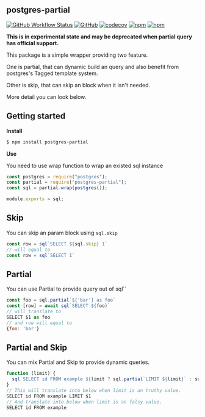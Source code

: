 ## postgres-partial
[![GitHub Workflow Status](https://img.shields.io/github/workflow/status/yckao/postgres-partial/Test)](https://github.com/yckao/postgres-partial/actions)
[![GitHub](https://img.shields.io/github/license/yckao/postgres-partial)](https://github.com/yckao/postgres-partial/blob/master/LICENSE)
[![codecov](https://codecov.io/gh/yckao/postgres-partial/branch/master/graph/badge.svg)](https://codecov.io/gh/yckao/postgres-partial)
[![npm](https://img.shields.io/npm/dw/postgres-partial)](https://www.npmjs.com/package/postgres-partial)
[![npm](https://img.shields.io/npm/v/postgres-partial)](https://www.npmjs.com/package/postgres-partial)

**This is in experimental state and may be deprecated when partial query has official support.**

This package is a simple wrapper providing two feature.

One is partial, that can dynamic build an query and also benefit from postgres's Tagged template system.

Other is skip, that can skip an block when it isn't needed.

More detail you can look below.

## Getting started

**Install**

```bash
$ npm install postgres-partial
```

**Use**

You need to use wrap function to wrap an existed sql instance

```js
const postgres = require("postgres");
const partial = require("postgres-partial");
const sql = partial.wrap(postgres());

module.exports = sql;
```

## Skip
You can skip an param block using `sql.skip`
```js
const row = sql`SELECT ${sql.skip} 1`
// will equal to
const row = sql`SELECT 1`
```

## Partial
You can use Partial to provide query out of sql``
```js
const foo = sql.partial`${'bar'} as foo`
const [row] = await sql`SELECT ${foo}`
// will translate to
SELECT $1 as foo
// and row will equal to 
{foo: 'bar'}

```

## Partial and Skip

You can mix Partial and Skip to provide dynamic queries.
```js
function (limit) {
  sql`SELECT id FROM example ${limit ? sql.partial`LIMIT ${limit}` : sql.skip}`
}
// This will translate into below when limit is an truthy value.
SELECT id FROM example LIMIT $1
// And translate into below when limit is an falsy value.
SELECT id FROM example
```

